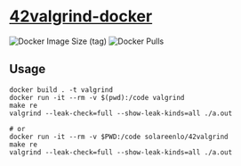 # [42valgrind-docker](https://github.com/solareenlo/42valgrind-docker)
![Docker Image Size (tag)](https://img.shields.io/docker/image-size/solareenlo/42valgrind/latest) ![Docker Pulls](https://img.shields.io/docker/pulls/solareenlo/42valgrind)

## Usage
```shell
docker build . -t valgrind
docker run -it --rm -v $(pwd):/code valgrind
make re
valgrind --leak-check=full --show-leak-kinds=all ./a.out

# or
docker run -it --rm -v $PWD:/code solareenlo/42valgrind
make re
valgrind --leak-check=full --show-leak-kinds=all ./a.out
```
